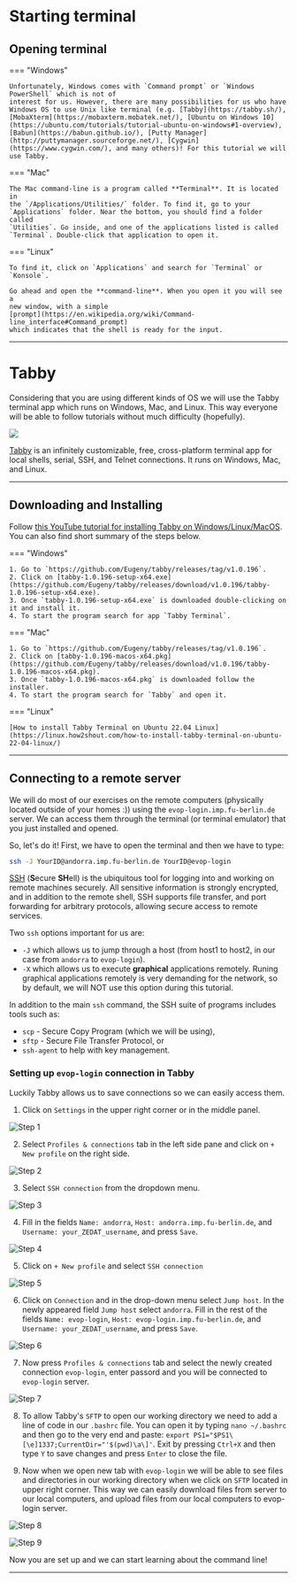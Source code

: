 # Starting terminal

## Opening terminal

=== "Windows"

    Unfortunately, Windows comes with `Command prompt` or `Windows PowerShell` which is not of
    interest for us. However, there are many possibilities for us who have
    Windows OS to use Unix like terminal (e.g. [Tabby](https://tabby.sh/), [MobaXterm](https://mobaxterm.mobatek.net/), [Ubuntu on Windows 10](https://ubuntu.com/tutorials/tutorial-ubuntu-on-windows#1-overview), [Babun](https://babun.github.io/), [Putty Manager](http://puttymanager.sourceforge.net/), [Cygwin](https://www.cygwin.com/), and many others)! For this tutorial we will use Tabby.


=== "Mac"

    The Mac command-line is a program called **Terminal**. It is located in
    the `/Applications/Utilities/` folder. To find it, go to your
    `Applications` folder. Near the bottom, you should find a folder called
    `Utilities`. Go inside, and one of the applications listed is called
    `Terminal`. Double-click that application to open it.

=== "Linux"

    To find it, click on `Applications` and search for `Terminal` or
    `Konsole`.

    Go ahead and open the **command-line**. When you open it you will see a
    new window, with a simple
    [prompt](https://en.wikipedia.org/wiki/Command-line_interface#Command_prompt)
    which indicates that the shell is ready for the input.

------------------------------------------------------------------------

# Tabby

Considering that you are using different kinds of OS we will use the Tabby terminal app which runs on Windows, Mac, and Linux. This way everyone will be able to follow tutorials without much difficulty (hopefully).

![](https://user-images.githubusercontent.com/161476/126016449-a053012a-e322-48ed-a2ab-3ed4f3281465.png)

[Tabby](https://tabby.sh/) is an infinitely customizable, free, cross-platform terminal app for local shells, serial, SSH, and Telnet connections. It runs on Windows, Mac, and Linux.

---

## Downloading and Installing

Follow [this YouTube tutorial for installing Tabby on Windows/Linux/MacOS](https://www.youtube.com/watch?v=G03-5RE0ohg&t=2s). You can also find short summary of the steps below.

=== "Windows"

    1. Go to `https://github.com/Eugeny/tabby/releases/tag/v1.0.196`.
    2. Click on [tabby-1.0.196-setup-x64.exe](https://github.com/Eugeny/tabby/releases/download/v1.0.196/tabby-1.0.196-setup-x64.exe).
    3. Once `tabby-1.0.196-setup-x64.exe` is downloaded double-clicking on it and install it.
    4. To start the program search for app `Tabby Terminal`.

=== "Mac"

    1. Go to `https://github.com/Eugeny/tabby/releases/tag/v1.0.196`.
    2. Click on [tabby-1.0.196-macos-x64.pkg](https://github.com/Eugeny/tabby/releases/download/v1.0.196/tabby-1.0.196-macos-x64.pkg).
    3. Once `tabby-1.0.196-macos-x64.pkg` is downloaded follow the installer.
    4. To start the program search for `Tabby` and open it.

=== "Linux"

    [How to install Tabby Terminal on Ubuntu 22.04 Linux](https://linux.how2shout.com/how-to-install-tabby-terminal-on-ubuntu-22-04-linux/)

---

## Connecting to a remote server

We will do most of our exercises on the remote computers (physically located outside of your homes :)) using the `evop-login.imp.fu-berlin.de` server. We can access them through the terminal (or terminal emulator) that you just installed and opened.

So, let's do it! First, we have to open the terminal and then we have to type:

``` bash
ssh -J YourID@andorra.imp.fu-berlin.de YourID@evop-login
```
[SSH](https://wiki.gentoo.org/wiki/SSH) (**S**ecure **SH**ell) is the ubiquitous tool for logging into and working on remote machines securely. All sensitive information is strongly encrypted, and in addition to the remote shell, SSH supports file transfer, and port forwarding for arbitrary protocols, allowing secure access to remote services. 

Two `ssh` options important for us are: 
- `-J` which allows us to jump through a host (from host1 to host2, in our case from `andorra` to `evop-login`).
- `-X` which allows us to execute **graphical** applications remotely. Runing graphical applications remotely is very demanding for the network, so by default, we will NOT use this option during this tutorial.

In addition to the main `ssh` command, the SSH suite of programs includes tools such as:

* `scp` - Secure Copy Program (which we will be using), 
* `sftp` - Secure File Transfer Protocol, or 
* `ssh-agent` to help with key management.


### Setting up `evop-login` connection in Tabby

Luckily Tabby allows us to save connections so we can easily access them.

1. Click on `Settings` in the upper right corner or in the middle panel.

![Step 1](pics/Tabby_Step_01.png)

2. Select `Profiles & connections` tab in the left side pane and click on `+ New profile` on the right side.

![Step 2](pics/Tabby_Step_02.png)

3. Select `SSH connection` from the dropdown menu.

![Step 3](pics/Tabby_Step_03.png)

4. Fill in the fields `Name: andorra`, `Host: andorra.imp.fu-berlin.de`, and `Username: your_ZEDAT_username`, and press `Save`.

![Step 4](pics/Tabby_Step_04.png)

5. Click on `+ New profile` and select `SSH connection`

![Step 5](pics/Tabby_Step_05.png)

6. Click on `Connection` and in the drop-down menu select `Jump host`. In the newly appeared field `Jump host` select `andorra`. Fill in the rest of the fields `Name: evop-login`, `Host: evop-login.imp.fu-berlin.de`, and `Username: your_ZEDAT_username`, and press `Save`.

![Step 6](pics/Tabby_Step_06.png)

7. Now press `Profiles & connections` tab and select the newly created connection `evop-login`, enter passord and you will be connected to `evop-login` server.

![Step 7](pics/Tabby_Step_07.png)

8. To allow Tabby's `SFTP` to open our working directory we need to add a line of code in our `.bashrc` file. You can open it by typing `nano ~/.bashrc` and then go to the very end and paste: `export PS1="$PS1\[\e]1337;CurrentDir="'$(pwd)\a\]'`. Exit by pressing `Ctrl+X` and then type `Y` to save changes and press `Enter` to close the file.

9. Now when we open new tab with `evop-login` we will be able to see files and directories in our working directory when we click on `SFTP` located in upper right corner. This way we can easily download files from server to our local computers, and upload files from our local computers to evop-login server.

![Step 8](pics/Tabby_Step_08.png)

![Step 9](pics/Tabby_Step_09.png)


Now you are set up and we can start learning about the command line!

------------------------------------------------------------------------






